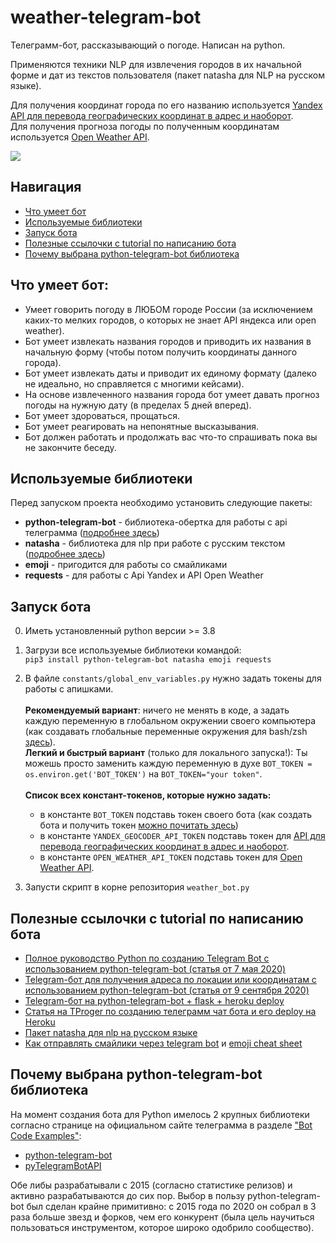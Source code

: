 # weather-telegram-bot
Телеграмм-бот, рассказывающий о погоде.
Написан на python.

Применяются техники NLP для извлечения городов в их начальной форме и дат из текстов пользователя
(пакет natasha для NLP на русском языке).

Для получения координат города по его названию используется
[Yandex API для перевода географических координат в адрес и наоборот](https://yandex.ru/dev/maps/geocoder/). <br>
Для получения прогноза погоды по полученным координатам используется [Open Weather API](https://openweathermap.org/forecast5).

![](.demostration_gifs/botDemo.gif)

## Навигация
- [Что умеет бот](#что-умеет-бот)
- [Используемые библиотеки](#используемые-библиотеки)
- [Запуск бота](#запуск-бота)
- [Полезные ссылочки с tutorial по написанию бота](#полезные-ссылочки-с-tutorial-по-написанию-бота)
- [Почему выбрана python-telegram-bot библиотека](#почему-выбрана-python-telegram-bot-библиотека)
 
## Что умеет бот:
- Умеет говорить погоду в ЛЮБОМ городе России (за исключением каких-то мелких городов, о которых не знает API яндекса или open weather).
- Бот умеет извлекать названия городов и приводить их названия в начальную форму (чтобы потом получить координаты данного города).
- Бот умеет извлекать даты и приводит их единому формату (далеко не идеально, но справляется с многими кейсами).
- На основе извлеченного названия города бот умеет давать прогноз погоды на нужную дату (в пределах 5 дней вперед).
- Бот умеет здороваться, прощаться.
- Бот умеет реагировать на непонятные высказывания.
- Бот должен работать и продолжать вас что-то спрашивать пока вы не закончите беседу.

## Используемые библиотеки
Перед запуском проекта необходимо установить следующие пакеты:
- **python-telegram-bot** - библиотека-обертка для работы с api телеграмма ([подробнее здесь](#почему-выбрана-python-telegram-bot-библиотека))
- **natasha** - библиотека для nlp при работе с русским текстом ([подробнее здесь](https://habr.com/ru/post/516098/))
- **emoji** - пригодится для работы со смайликами
- **requests** - для работы с Api Yandex и API Open Weather

## Запуск бота
0. Иметь установленный python версии >= 3.8
   
1. Загрузи все используемые библиотеки командой: <br>
`pip3 install python-telegram-bot natasha emoji requests`
  
2. В файле `constants/global_env_variables.py` нужно задать токены для работы с апишками. <br> <br>
**Рекомендуемый вариант**: ничего не менять в коде, а задать каждую переменную в глобальном окружении своего компьютера (как создавать глобальные переменные окружения для bash/zsh [здесь](https://apple.stackexchange.com/a/356455)). <br>
**Легкий и быстрый вариант** (только для локального запуска!): Ты можешь просто заменить каждую переменную в духе `BOT_TOKEN = os.environ.get('BOT_TOKEN')` на `BOT_TOKEN="your token"`. <br> <br>
**Список всех констант-токенов, которые нужно задать:**
    + в константе `BOT_TOKEN` подставь токен своего бота (как создать бота и получить токен [можно почитать здесь](https://vc.ru/dev/156853-telegram-bot-dlya-polucheniya-adresa-po-lokacii-ili-koordinatam-python))
    + в константе `YANDEX_GEOCODER_API_TOKEN` подставь токен для [API для перевода географических координат в адрес и наоборот](https://yandex.ru/dev/maps/geocoder/). <br>
    + в константе `OPEN_WEATHER_API_TOKEN` подставь токен для [Open Weather API](https://openweathermap.org/api). <br>

3. Запусти скрипт в корне репозитория `weather_bot.py`
    
## Полезные ссылочки с tutorial по написанию бота
- [Полное руководство Python по созданию Telegram Bot с использованием python-telegram-bot (статья от 7 мая 2020)](https://dev-gang.ru/article/ja-postroil-telegrafnyi-bot-dlja-borby-s-pisczevymi-othodami-vot-kak-eto-delaetsja-inaqfmq470/)
- [Telegram-бот для получения адреса по локации или координатам с использованием python-telegram-bot (статья от 9 сентября 2020)](https://vc.ru/dev/156853-telegram-bot-dlya-polucheniya-adresa-po-lokacii-ili-koordinatam-python)
- [Telegram-бот на python-telegram-bot + flask + heroku deploy](https://www.toptal.com/python/telegram-bot-tutorial-python)
- [Статья на TProger по созданию телеграмм чат бота и его deploy на Heroku](https://tproger.ru/translations/telegram-bot-create-and-deploy/)
- [Пакет natasha для nlp на русском языке](https://habr.com/ru/post/516098/)
- [Как отправлять смайлики через telegram bot](https://github.com/python-telegram-bot/python-telegram-bot/wiki/Emoji)
и [emoji cheat sheet](https://www.webfx.com/tools/emoji-cheat-sheet/)


## Почему выбрана python-telegram-bot библиотека
На момент создания бота для Python имелось 2 крупных библиотеки согласно странице на официальном сайте телеграмма
в разделе ["Bot Code Examples"](https://core.telegram.org/bots/samples):
- [python-telegram-bot](https://github.com/python-telegram-bot/python-telegram-bot)
- [pyTelegramBotAPI](https://github.com/eternnoir/pyTelegramBotAPI)

Обе либы разрабатывали с 2015 (согласно статистике релизов) и активно разрабатываются до сих пор.
Выбор в пользу python-telegram-bot был сделан крайне примитивно:
с 2015 года по 2020 он собрал в 3 раза больше звезд и форков, чем его конкурент
(была цель научиться пользоваться инструментом, которое широко одобрило сообщество).